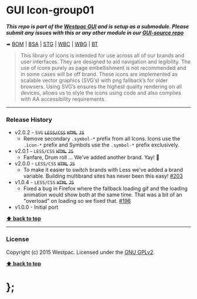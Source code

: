 GUI Icon-group01
================

***This repo is part of the [Westpac GUI](http://gel.westpacgroup.com.au/GUI/) and is setup as a submodule. Please submit any issues with this or any other
module in our [GUI-source repo](https://github.com/WestpacCXTeam/GUI-source/issues)***

➠
[BOM](http://westpaccxteam.github.io/GUI-icons-group01/tests/BOM/) |
[BSA](http://westpaccxteam.github.io/GUI-icons-group01/tests/BSA/) |
[STG](http://westpaccxteam.github.io/GUI-icons-group01/tests/STG/) |
[WBC](http://westpaccxteam.github.io/GUI-icons-group01/tests/WBC/) |
[WBG](http://westpaccxteam.github.io/GUI-icons-group01/tests/WBG/) |
[BT](http://westpaccxteam.github.io/GUI-icons-group01/tests/BT/)

> This library of icons is intended for use across all of our brands and user interfaces. They are designed to aid navigation and legibility. The use of icons
> purely as page embellishment is not recommended and in some cases will be off brand. These icons are implemented as scalable vector graphics (SVG’s) with
> png fallback’s for older browsers. Using SVG’s ensures the highest quality rendering on all devices, allows us to style the icons using code and also
> complies with AA accessibility requirements.

----------------------------------------------------------------------------------------------------------------------------------------------------------------


### Release History

* v2.0.2 - `SVG` ~~`LESS/CSS`~~ ~~`HTML`~~ ~~`JS`~~
	* Remove secondary `.symbol-*` prefix from all Icons. Icons use the `.icon-*` prefix and Symbols use the `.symbol-*` prefix exclusively.
* v2.0.1 - `LESS/CSS` ~~`HTML`~~ ~~`JS`~~
	* Fanfare, Drum roll … We’ve added another brand. Yay! :clap:
* v2.0.0 - `LESS/CSS` ~~`HTML`~~ ~~`JS`~~
	* To make it easier to switch brands with Less we’ve added a brand variable. Building multibrand sites has never been this easy!
		[#203](https://github.com/WestpacCXTeam/GUI-source/issues/203)
* v1.0.4 - `LESS/CSS` ~~`HTML`~~ ~~`JS`~~
	* Fixed a bug in Firefox where the fallback loading gif and the loading animation would show both at the same time. That was a bit of an "overload" on
		loading so we fixed that.
		[#196](https://github.com/WestpacCXTeam/GUI-source/issues/196)
* v1.0.0 - Initial port

**[⬆ back to top](#content)**


----------------------------------------------------------------------------------------------------------------------------------------------------------------


### License

Copyright (c) 2015 Westpac. Licensed under the [GNU GPLv2](https://raw.githubusercontent.com/WestpacCXTeam/GUI-icons-group01/master/LICENSE).

**[⬆ back to top](#content)**

# };